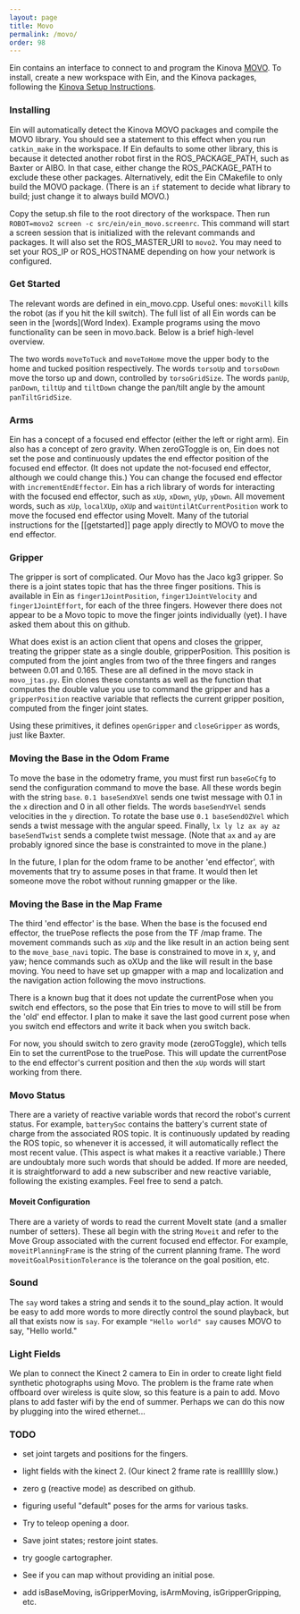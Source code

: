 ```yaml
---
layout: page
title: Movo
permalink: /movo/
order: 98
---
```


Ein contains an interface to connect to and program the Kinova
[MOVO](http://www.kinovarobotics.com/innovation-robotics/movobeta/).
To install, create a new workspace with Ein, and the Kinova packages,
following the [Kinova Setup
Instructions](https://github.com/Kinovarobotics/kinova-movo/wiki/Setup-Instructions).

### Installing
Ein will automatically detect the Kinova MOVO packages and compile the
MOVO library.  You should see a statement to this effect when you run
`catkin_make` in the workspace.  If Ein defaults to some other
library, this is because it detected another robot first in the
ROS_PACKAGE_PATH, such as Baxter or AIBO.  In that case, either change
the ROS_PACKAGE_PATH to exclude these other packages.  Alternatively,
edit the Ein CMakefile to only build the MOVO package.  (There is an
`if` statement to decide what library to build; just change it to
always build MOVO.)

Copy the setup.sh file to the root directory of the workspace.  Then
run `ROBOT=movo2 screen -c src/ein/ein_movo.screenrc`.  This command
will start a screen session that is initialized with the relevant
commands and packages.  It will also set the ROS_MASTER_URI to
`movo2`.  You may need to set your ROS_IP or ROS_HOSTNAME depending on
how your network is configured.

### Get Started

The relevant words are defined in ein_movo.cpp.  Useful ones:
`movoKill` kills the robot (as if you hit the kill switch).  The full
list of all Ein words can be seen in the [words](Word Index).  Example
programs using the movo functionality can be seen in movo.back.  Below
is a brief high-level overview.

The two words `moveToTuck` and `moveToHome` move the upper body to the
home and tucked position respectively.  The words `torsoUp` and
`torsoDown` move the torso up and down, controlled by `torsoGridSize`.
The words `panUp`, `panDown`, `tiltUp` and `tiltDown` change the
pan/tilt angle by the amount `panTiltGridSize`.

### Arms

Ein has a concept of a focused end effector (either the left or right
arm). Ein also has a concept of zero gravity.  When zeroGToggle is on,
Ein does not set the pose and continuously updates the end effector
position of the focused end effector.  (It does not update the
not-focused end effector, although we could change this.)  You can
change the focused end effector with `incrementEndEffector`.  Ein has
a rich library of words for interacting with the focused end effector,
such as `xUp`, `xDown`, `yUp`, `yDown`.  All movement words, such as
`xUp`, `localXUp`, `oXUp` and `waitUntilAtCurrentPosition` work to
move the focused end effector using MoveIt.  Many of the tutorial
instructions for the [[getstarted]] page apply directly to MOVO to
move the end effector.

### Gripper

The gripper is sort of complicated. Our Movo has the Jaco kg3 gripper.
So there is a joint states topic that has the three finger positions.
This is available in Ein as `finger1JointPosition`,
`finger1JointVelocity` and `finger1JointEffort`, for each of the three
fingers.  However there does not appear to be a Movo topic to move the
finger joints individually (yet).  I have asked them about this on
github.

What does exist is an action client that opens and closes the gripper,
treating the gripper state as a single double, gripperPosition.  This
position is computed from the joint angles from two of the three
fingers and ranges between 0.01 and 0.165.  These are all defined in
the movo stack in `movo_jtas.py`.  Ein clones these constants as well
as the function that computes the double value you use to command the
gripper and has a `gripperPosition` reactive variable that reflects
the current gripper position, computed from the finger joint states.

Using these primitives, it defines `openGripper` and `closeGripper` as
words, just like Baxter.

### Moving the Base in the Odom Frame

To move the base in the odometry frame, you must first run `baseGoCfg`
to send the configuration command to move the base.  All these words
begin with the string `base`.  `0.1 baseSendXVel` sends one twist
message with 0.1 in the `x` direction and 0 in all other fields.  The
words `baseSendYVel` sends velocities in the `y` direction.  To rotate
the base use `0.1 baseSendOZVel` which sends a twist message with the
angular speed.  Finally, `lx ly lz ax ay az baseSendTwist` sends a
complete twist message.  (Note that `ax` and `ay` are probably ignored
since the base is constrainted to move in the plane.)

In the future, I plan for the odom frame to be another 'end effector',
with movements that try to assume poses in that frame.  It would then
let someone move the robot without running gmapper or the like.


### Moving the Base in the Map Frame

The third 'end effector' is the base.  When the base is the focused
end effector, the truePose reflects the pose from the TF /map frame.
The movement commands such as `xUp` and the like result in an action
being sent to the `move_base_navi` topic.  The base is constrained to
move in x, y, and yaw; hence commands such as oXUp and the like will
result in the base moving.  You need to have set up gmapper with a map
and localization and the navigation action following the movo
instructions.

There is a known bug that it does not update the currentPose when you
switch end effectors, so the pose that Ein tries to move to will still
be from the 'old' end effector.  I plan to make it save the last good
current pose when you switch end effectors and write it back when you
switch back.

For now, you should switch to zero gravity mode (zeroGToggle), which
tells Ein to set the currentPose to the truePose.  This will update
the currentPose to the end effector's current position and then the
`xUp` words will start working from there.



### Movo Status

There are a variety of reactive variable words that record the robot's
current status.  For example, `batterySoc` contains the battery's
current state of charge from the associated ROS topic.  It is
continuously updated by reading the ROS topic, so whenever it is
accessed, it will automatically reflect the most recent value.  (This
aspect is what makes it a reactive variable.)  There are undoubtaly
more such words that should be added.  If more are needed, it is
straightforward to add a new subscriber and new reactive variable,
following the existing examples.  Feel free to send a patch.

#### Moveit Configuration

There are a variety of words to read the current MoveIt state (and a
smaller number of setters).  These all begin with the string `Moveit`
and refer to the Move Group associated with the current focused end
effector.  For example, `moveitPlanningFrame` is the string of the
current planning frame.  The word `moveitGoalPositionTolerance` is the
tolerance on the goal position, etc.

### Sound

The `say` word takes a string and sends it to the sound_play action.
It would be easy to add more words to more directly control the sound
playback, but all that exists now is `say`.  For example `"Hello
world" say` causes MOVO to say, "Hello world."

### Light Fields

We plan to connect the Kinect 2 camera to Ein in order to create light
field synthetic photographs using Movo.  The problem is the frame rate
when offboard over wireless is quite slow, so this feature is a pain
to add.  Movo plans to add faster wifi by the end of summer.  Perhaps
we can do this now by plugging into the wired ethernet...


### TODO

* set joint targets and positions for the fingers.

* light fields with the kinect 2. (Our kinect 2 frame rate is realllllly slow.)

* zero g (reactive mode) as described on github. 

* figuring useful "default" poses for the arms for various tasks.

* Try to teleop opening a door.

* Save joint states; restore joint states.

* try google cartographer.

* See if you can map without providing an initial pose.

* add isBaseMoving, isGripperMoving, isArmMoving, isGripperGripping, etc.

